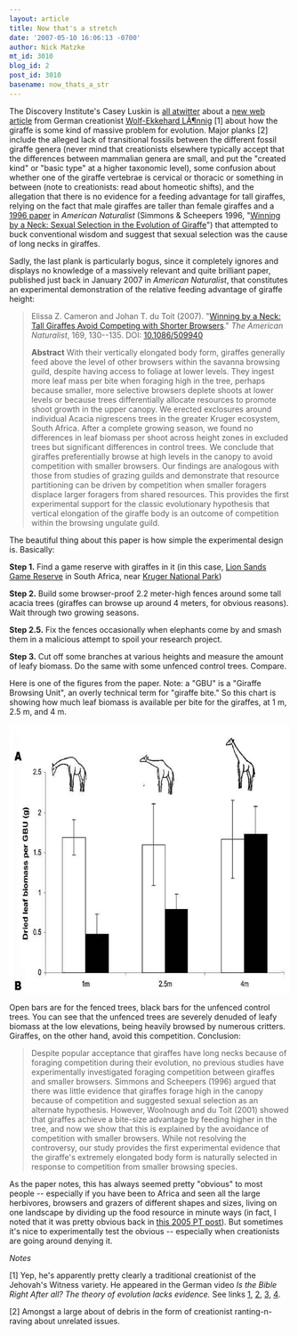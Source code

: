 ```yaml
---
layout: article
title: Now that's a stretch
date: '2007-05-10 16:06:13 -0700'
author: Nick Matzke
mt_id: 3010
blog_id: 2
post_id: 3010
basename: now_thats_a_str
---
```

The Discovery Institute's Casey Luskin is [all atwitter](http://www.evolutionnews.org/2007/05/a_tall_tale_of_evolution_the_n.html) about a [new web article](http://www.weloennig.de/GiraffaSecondPartEnglish.pdf) from German creationist [Wolf-Ekkehard LÃ¶nnig](http://www.we-loennig.de/) \[1\] about how the giraffe is some kind of massive problem for evolution.  Major planks \[2\] include the alleged lack of transitional fossils between the different fossil giraffe genera (never mind that creationists elsewhere typically accept that the differences between mammalian genera are small, and put the "created kind" or "basic type" at a higher taxonomic level), some confusion about whether one of the giraffe vertebrae is cervical or thoracic or something in between (note to creationists: read about homeotic shifts), and the allegation that there is no evidence for a feeding advantage for tall giraffes, relying on the fact that male giraffes are taller than female giraffes and a [1996 paper](http://links.jstor.org/sici?sici=0003-0147%28199611%29148%3A5%3C771%3AWBANSS%3E2.0.CO%3B2-A) in _American Naturalist_ (Simmons & Scheepers 1996, "[Winning by a Neck: Sexual Selection in the Evolution of Giraffe](http://links.jstor.org/sici?sici=0003-0147%28199611%29148%3A5%3C771%3AWBANSS%3E2.0.CO%3B2-A)") that attempted to buck conventional wisdom and suggest that sexual selection was the cause of long necks in giraffes.

Sadly, the last plank is particularly bogus, since it completely ignores and displays no knowledge of a massively relevant and quite brilliant paper, published just back in January 2007 in _American Naturalist_, that constitutes an experimental demonstration of the relative feeding advantage of giraffe height:

> Elissa Z. Cameron and Johan T. du Toit (2007). "[Winning by a Neck: Tall Giraffes Avoid Competing with Shorter Browsers](http://www.journals.uchicago.edu/cgi-bin/resolve?id=doi:10.1086/509940)." _The American Naturalist_, 169, 130--135. DOI: [10.1086/509940](http://dx.doi.org/10.1086/509940)
> 
> **Abstract** With their vertically elongated body form, giraffes generally feed above the level of other browsers within the savanna browsing guild, despite having access to foliage at lower levels. They ingest more leaf mass per bite when foraging high in the tree, perhaps because smaller, more selective browsers deplete shoots at lower levels or because trees differentially allocate resources to promote shoot growth in the upper canopy. We erected exclosures around individual Acacia nigrescens trees in the greater Kruger ecosystem, South Africa. After a complete growing season, we found no differences in leaf biomass per shoot across height zones in excluded trees but significant differences in control trees. We conclude that giraffes preferentially browse at high levels in the canopy to avoid competition with smaller browsers. Our findings are analogous with those from studies of grazing guilds and demonstrate that resource partitioning can be driven by competition when smaller foragers displace larger foragers from shared resources. This provides the first experimental support for the classic evolutionary hypothesis that vertical elongation of the giraffe body is an outcome of competition within the browsing ungulate guild.

The beautiful thing about this paper is how simple the experimental design is.  Basically:

**Step 1.** Find a game reserve with giraffes in it (in this case, [Lion Sands Game Reserve](http://www.lionsands.com/) in South Africa, near [Kruger National Park](http://www.sanparks.org/parks/kruger/))

**Step 2.** Build some browser-proof 2.2 meter-high fences around some tall acacia trees (giraffes can browse up around 4 meters, for obvious reasons). Wait through two growing seasons.

**Step 2.5.** Fix the fences occasionally when elephants come by and smash them in a malicious attempt to spoil your research project.

**Step 3.** Cut off some branches at various heights and measure the amount of leafy biomass.  Do the same with some unfenced control trees.  Compare.

Here is one of the figures from the paper. Note: a "GBU" is a "Giraffe Browsing Unit", an overly technical term for "giraffe bite."  So this chart is showing how much leaf biomass is available per bite for the giraffes, at 1 m, 2.5 m, and 4 m.

<img src="/uploads/2007/Cameron_du_Toit_2007_AmNat_Winning_by_a_Neck_Fig2a.jpg" alt="Cameron_du_Toit_2007_AmNat_Winning_by_a_Neck_Fig2a.jpg" width="681" height="483" style="" />

Open bars are for the fenced trees, black bars for the unfenced control trees.  You can see that the unfenced trees are severely denuded of leafy biomass at the low elevations, being heavily browsed by numerous critters.  Giraffes, on the other hand, avoid this competition. Conclusion:

> Despite popular acceptance that giraffes have long necks because of foraging competition during their evolution, no previous studies have experimentally investigated foraging competition between giraffes and smaller browsers. Simmons and Scheepers (1996) argued that there was little evidence that giraffes forage high in the canopy because of competition and suggested sexual selection as an alternate hypothesis. However, Woolnough and du Toit (2001) showed that giraffes achieve a bite-size advantage by feeding higher in the tree, and now we show that this is explained by the avoidance of competition with smaller browsers. While not resolving the controversy, our study provides the first experimental evidence that the giraffe's extremely elongated body form is naturally selected in response to competition from smaller browsing species.

As the paper notes, this has always seemed pretty "obvious" to most people -- especially if you have been to Africa and seen all the large herbivores, browsers and grazers of different shapes and sizes, living on one landscape by dividing up the food resource in minute ways (in fact, I noted that it was pretty obvious back in [this 2005 PT post](/archives/2005/03/the-neck-of-the.html)).  But sometimes it's nice to experimentally test the obvious -- especially when creationists are going around denying it.

_Notes_

\[1\] Yep, he's apparently pretty clearly a traditional creationist of the Jehovah's Witness variety.  He appeared in the German video _Is the Bible Right After all? The theory of evolution lacks evidence._ See links [1](http://www.nature.com/nature/journal/v423/n6936/full/423116a.html), [2](http://darwin.bc.asu.edu/blog/?p=402), [3](http://www.weloennig.de/Questions.html), [4](http://www.jehovahs-witness.com/6/51229/1.ashx).

\[2\] Amongst a large about of debris in the form of creationist ranting-n-raving about unrelated issues.
